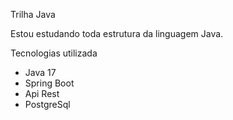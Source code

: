 Trilha Java

Estou estudando toda estrutura da linguagem Java.

Tecnologias utilizada 
- Java 17
- Spring Boot
- Api Rest
- PostgreSql  
